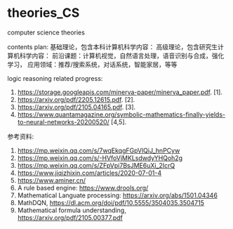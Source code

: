 # theories_CS
computer science theories

contents plan:
  基础理论，包含本科计算机科学内容：
  高级理论，包含研究生计算机科学内容：
  前沿课题：计算机视觉，自然语言处理，语音识别与合成，强化学习，
  应用领域：推荐/搜索系统，对话系统，智能家居，等等



logic reasoning related progress:
1. https://storage.googleapis.com/minerva-paper/minerva_paper.pdf. [1]. 
2. https://arxiv.org/pdf/2205.12615.pdf. [2].
3. https://arxiv.org/pdf/2105.04165.pdf. [3].
4. https://www.quantamagazine.org/symbolic-mathematics-finally-yields-to-neural-networks-20200520/ [4,5].



参考资料:
1. https://mp.weixin.qq.com/s/7wqEkqgFGpVlQiJ_hnPCyw
2. https://mp.weixin.qq.com/s/-HVfoVjMKLsdwdyYHQoh2g
3. https://mp.weixin.qq.com/s/ZFpVpi7BsJME6uXi_2IcrQ
4. https://www.jiqizhixin.com/articles/2020-07-01-4
5. https://www.aminer.cn/
6. A rule based engine: https://www.drools.org/
7. Mathematical Languate processing: https://arxiv.org/abs/1501.04346
8. MathDQN, https://dl.acm.org/doi/pdf/10.5555/3504035.3504715
9. Mathematical formula understanding, https://arxiv.org/pdf/2105.00377.pdf
